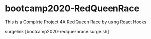 # bootcamp2020-RedQueenRace
 This is a Complete Project 4A Red Queen Race by using React Hooks
  
surgelink [bootcamp2020-redqueenrace.surge.sh] 
